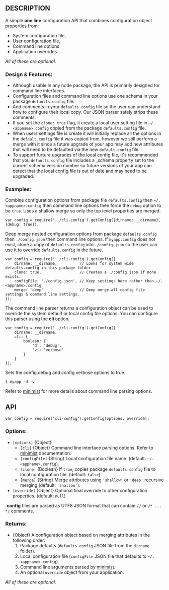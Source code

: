 ## DESCRIPTION 

A simple **one line** configuration API that combines configuration object properties from:
 
- System configuration file,
- User configuration file, 
- Command line options 
- Application overrides

*All of these are optional.*	

### Design & Features:

  - Although usable in any node package, the API is primarily designed for command line interfaces.
  - Configuration files and command line options use one schema in your package `defaults.config` file.
  - Add comments in your `defaults.config` file so the user can understand how to configure their local copy.  Our JSON parser safely strips these comments.
  - If you set the `clone: true` flag, it create a local user setting file in `~/.<appname>.config` copied from the package `defaults.config` file.
  - When users settings file is create it will initially replace all the options in the `default.config` file it was copied from, however we still perform a merge with it since a future upgrade of your app may add new attributes that will need to be defaulted via the new `default.config` file.
  - To support furture upgrades of the local config file, it's recommended that you `defaults.config` file includes a _schema property set to the current schema version number so future versions of your app can detect that the local config file is out of date and may need to be upgraded.

### Examples:

Combine configuration options from package file `defaults.config` then `~/.<appname>.config` then command line options then force the `debug` option to be `true`.  Uses a shallow merge so only the top level properties are merged.  

	var config = require('../cli-config').getConfig({dirname: __dirname}, {debug: true});
	
Deep merge nested configuration options from package `defaults.config` then `./config.json` then command line options.  If `myapp.config` does not exist, clone a copy of `defaults.config` into `./config.json` so the user can use it to override `defaults.config` in the future.

	var config = require('../cli-config').getConfig({
		dirname: __dirname,          // Looks for system wide defaults.config in this package folder
		clone: true,                 // Creates a ./config.json if none exists. 
		configFile: './config.json', // Keep settings here rather than ~/.<appname>.config
		merge: 'deep'                // Deep merge all config file settings & command line settings.
	});

The command line parser returns a configuration object can be used to override the system default or local config file options.  You can configure this parser using the **cli** option.  

	var config = require('../cli-config').getConfig({
		dirname: __dirname,
		cli: { 
			boolean: {
				'd': 'debug',
				'v': 'verbose'
			} 
		} 
	});
	
Sets the config.debug and config.verbose options to true.

	$ myapp -d -v     

Refer to [minimist](https://github.com/substack/minimist) for more details about command line parsing options.
	
## API

    var config = require('cli-config').getConfig(options, override);

### Options:

  - `[options]` {Object}
    - `[cli]`			{Object} Command line interface parsing options.  Refer to [minimist](https://github.com/substack/minimist) documentation.
    - `[configFile]`	{String} Local configuration file name. (default: `~/.<appname>.config`).
    - `[clone]`			{Boolean} If `true`, copies package `defaults.config` file to local configuration file. (default: `false`).
    - `[merge]`			{String} Merge attributes using `'shallow'` or `'deep'` recursive merging (default: `'shallow'`).
  - `[override]`		{Object} Optional final override to other configuration properties.  (default: `null`) 

**.config** files are parsed as UTF8 JSON format that can contain `//` or `/* ... */` comments.

### Returns:

  - {Object} A configuration object based on merging attributes in the following order:
    1. Package defaults (`defaults.config` JSON file from the `dirname` folder).
    1. Local configuration file (`configFile` JSON file that defaults to `~/.<appname>.config`).
    1. Command line arguments parsed by [minimist](https://github.com/substack/minimist). 
    1. An optional `override` object from your application. 

*All of these are optional.*
	
